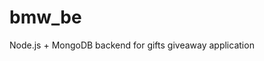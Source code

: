 # bmw_be
Node.js + MongoDB backend for gifts giveaway application

[Документация]:(https://docs.google.com/document/d/1OvNeeFY1axsCBmytpOhyj6UJbVmeO79n97H3rc01iYU/edit?usp=sharing)
